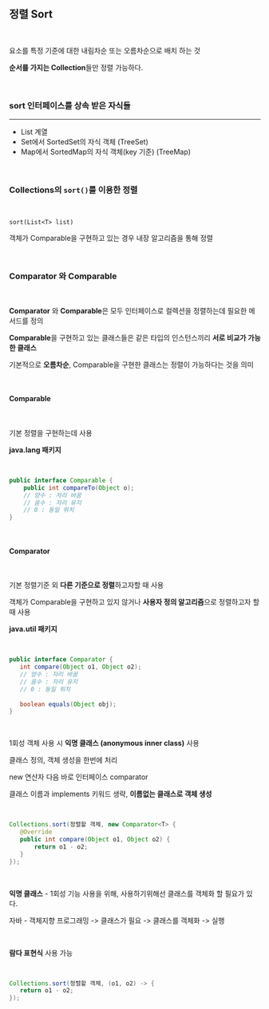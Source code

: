 ## 정렬 Sort

<br>

요소를 특정 기준에 대한 내림차순 또는 오름차순으로 배치 하는 것

**순서를 가지는 Collection**들만 정렬 가능하다.

<br>

### sort 인터페이스를 상속 받은 자식들
- - -
- List 계열
- Set에서 SortedSet의 자식 객체 (TreeSet)
- Map에서 SortedMap의 자식 객체(key 기준) (TreeMap)

<br>

### Collections의 `sort()`를 이용한 정렬

<br>

`sort(List<T> list)`

객체가 Comparable을 구현하고 있는 경우 내장 알고리즘을 통해 정렬

<br>

### Comparator 와 Comparable

<br>

**Comparator** 와 **Comparable**은 모두 인터페이스로 컬렉션을 정렬하는데 필요한 메서드를 정의

**Comparable**을 구현하고 있는 클래스들은 같은 타입의 인스턴스끼리 **서로 비교가 가능한 클래스**

기본적으로 **오름차순**, Comparable을 구현한 클래스는 정렬이 가능하다는 것을 의미

<br>

#### Comparable

<br>

기본 정렬을 구현하는데 사용

**java.lang 패키지**

<br>

```java
public interface Comparable {
    public int compareTo(Object o);
    // 양수 : 자리 바꿈
    // 음수 : 자리 유지
    // 0 : 동일 위치
}
```

<br>

#### Comparator

<br>

 기본 정렬기준 외 **다른 기준으로 정렬**하고자할 때 사용

 객체가 Comparable을 구현하고 있지 않거나 **사용자 정의 알고리즘**으로 정렬하고자 할 때 사용

 **java.util 패키지**

 <br>

 ```java
public interface Comparator {
    int compare(Object o1, Object o2);
    // 양수 : 자리 바꿈
    // 음수 : 자리 유지
    // 0 : 동일 위치
    
    boolean equals(Object obj);
}
 ```

 <br>

 1회성 객체 사용 시 **익명 클래스 (anonymous inner class)** 사용

 클래스 정의, 객체 생성을 한번에 처리

 new 연산자 다음 바로 인터페이스 comparator

 클래스 이름과 implements 키워드 생략, **이름없는 클래스로 객체 생성**

 <br>

 ```java
Collections.sort(정렬할 객체, new Comparator<T> {
    @Override
    public int compare(Object o1, Object o2) {
        return o1 - o2;
    }
});
 ```

 <br>

**익명 클래스** - 1회성 기능 사용을 위해, 사용하기위해선 클래스를 객체화 할 필요가 있다.

자바 - 객체지향 프로그래밍 -> 클래스가 필요 -> 클래스를 객체화 -> 실행

<br>

**람다 표현식** 사용 가능

 <br>

 ```java
Collections.sort(정렬할 객체, (o1, o2) -> {
    return o1 - o2;
});
 ```
